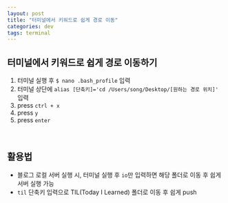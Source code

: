 ```yaml
---
layout: post
title: "터미널에서 키워드로 쉽게 경로 이동"
categories: dev
tags: terminal
---
```


## 터미널에서 키워드로 쉽게 경로 이동하기

1. 터미널 실행 후 `$ nano .bash_profile` 입력
2. 터미널 상단에 `alias [단축키]='cd /Users/song/Desktop/[원하는 경로 위치]'` 입력
3. press `ctrl + x`
4. press `y`
5. press `enter`


<br>

## 활용법

- 블로그 로컬 서버 실행 시, 터미널 실행 후 `io`만 입력하면 해당 폴더로 이동 후 쉽게 서버 실행 가능
- `til` 단축키 입력으로 TIL(Today I Learned) 폴더로 이동 후 쉽게 push

<br>